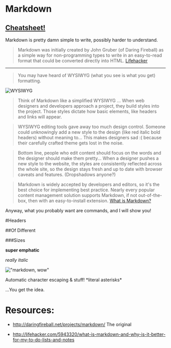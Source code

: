 # Markdown

## [Cheatsheet!](https://github.com/adam-p/markdown-here/wiki/Markdown-Cheatsheet)

Markdown is pretty damn simple to write, possibly harder to understand. 


>Markdown was initially created by John Gruber (of Daring Fireball) as a simple way for non-programming types to write in an easy-to-read format that could be converted directly into HTML. [Lifehacker](http://lifehacker.com/5943320/what-is-markdown-and-why-is-it-better-for-my-to-do-lists-and-notes)

---

> You may have heard of WYSIWYG (what you see is what you get) formatting.  

![WYSIWYG](http://www.hannonhill.com/kb/1_files/images/wysiwyg.jpg)

>Think of Markdown like a simplified WYSIWYG ... 
When web designers and developers approach a project, they build styles into the project. Those styles dictate how basic elements, like headers and links will appear.

>WYSIWYG editing tools gave away too much design control. Someone could unknowingly add a new style to the design (like red italic bold headers) without meaning to... This makes designers sad :( because their carefully crafted theme gets lost in the noise.

>Bottom line, people who edit content should focus on the words and the designer should make them pretty... When a designer pushes a new style to the website, the styles are consistently reflected across the whole site, so the design stays fresh and up to date with browser caveats and features. (Dropshadows anyone?)

>Markdown is widely accepted by developers and editors, so it's the best choice for implementing best practice. Nearly every popular content management solution supports Markdown, if not out-of-the-box, then with an easy-to-install extension. [What is Markdown?](http://whatismarkdown.com/)

Anyway, what you probably want are commands, and I will show you!

#Headers

##Of Different

###Sizes

**super emphatic**

_really italic_

!["markdown, wow"](http://24.media.tumblr.com/691f077aecdcf32b3e7b0f0fe0e2c488/tumblr_mtp069k8g81sqaipfo1_r1_500.jpg "hi")

Automatic character escaping & stuff! \*literal asterisks\*

...You get the idea.

# Resources:

- http://daringfireball.net/projects/markdown/ The original
* http://lifehacker.com/5943320/what-is-markdown-and-why-is-it-better-for-my-to-do-lists-and-notes





